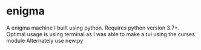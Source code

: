 # enigma
A enigma machine I built using python. 
Requires python version 3.7+. Optimal usage is using terminal as I was able to make a tui using the curses module
Alternately use new.py
